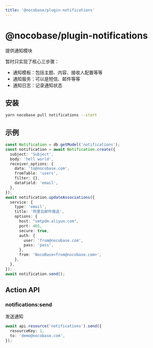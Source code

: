 ```yaml
---
title: '@nocobase/plugin-notifications'
---
```


# @nocobase/plugin-notifications

提供通知模块

<Alert title="注意" type="warning">

暂时只实现了核心三步骤：

- 通知模板：包括主题、内容、接收人配置等等
- 通知服务：可以是短信、邮件等等
- 通知日志：记录通知状态

</Alert>

## 安装

```bash
yarn nocobase pull notifications --start
```

## 示例

```ts
const Notification = db.getModel('notifications');
const notification = await Notification.create({
  subject: 'Subject',
  body: 'hell world',
  receiver_options: {
    data: 'to@nocobase.com',
    fromTable: 'users',
    filter: {},
    dataField: 'email',
  },
});
await notification.updateAssociations({
  service: {
    type: 'email',
    title: '阿里云邮件推送',
    options: {
      host: "smtpdm.aliyun.com",
      port: 465,
      secure: true,
      auth: {
        user: 'from@nocobase.com',
        pass: 'pass',
      },
      from: 'NocoBase<from@nocobase.com>',
    },
  },
});
await notification.send();
```

## Action API

### notifications:send

发送通知

```ts
await api.resource('notifications').send({
  resourceKey: 1,
  to: 'demo@nocobase.com',
});
```
